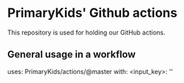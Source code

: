 # PrimaryKids' Github actions

This repository is used for holding our GitHub actions.

## General usage in a workflow

uses: PrimaryKids/actions/<subdir>@master
with:
  <input_key>: '<value>'
